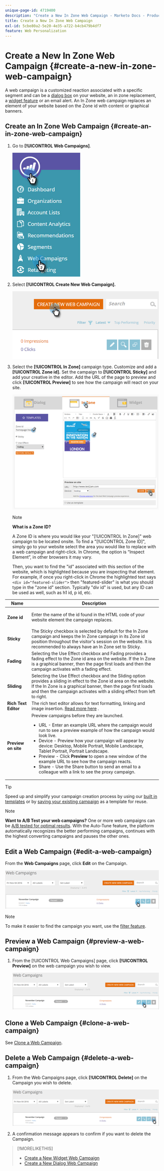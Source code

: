 ```yaml
---
unique-page-id: 4719400
description: "Create a New In Zone Web Campaign - Marketo Docs - Product Documentation"
title: Create a New In Zone Web Campaign
exl-id: 5cbe80a2-5e20-4e35-a722-b4cb479b4df7
feature: Web Personalization
---
```

# Create a New In Zone Web Campaign {#create-a-new-in-zone-web-campaign}

A web campaign is a customized reaction associated with a specific segment and can be a [dialog box](/help/marketo/product-docs/web-personalization/working-with-web-campaigns/create-a-new-dialog-web-campaign.md) on your website, an in zone replacement, a [widget feature](/help/marketo/product-docs/web-personalization/working-with-web-campaigns/create-a-new-widget-web-campaign.md) or an email alert. An In Zone web campaign replaces an element of your website based on the Zone id with content or graphical banners.

## Create an In Zone Web Campaign {#create-an-in-zone-web-campaign}

1. Go to **[!UICONTROL Web Campaigns]**.

   ![](assets/image2016-8-18-15-3a54-3a21.png)

1. Select **[!UICONTROL Create New Web Campaign].**

   ![](assets/create-new-web-campaign-hand.png)

1. Select the **[!UICONTROL In Zone]** campaign type. Customize and add a **[!UICONTROL Zone id].** Set the campaign to **[!UICONTROL Sticky]** and add your creative in the editor. Add the URL of the page to preview and click **[!UICONTROL Preview]** to see how the campaign will react on your site.

   ![](assets/new-3-1.png)

   >[!NOTE]
   >
   >**What is a Zone ID?**
   >
   >A Zone ID is where you would like your "[!UICONTROL In Zone]" web campaign to be located onsite. To find a "[!UICONTROL Zone ID]", simply go to your website select the area you would like to replace with a web campaign and right-click. In Chrome, the option is “Inspect Element”, in other browsers it may vary.
   >
   >Then, you want to find the "id" associated with this section of the website, which is highlighted because you are inspecting that element. For example, if once you right-click in Chrome the highlighted text says `<div id="featured-slider">` then "featured-slider" is what you should type in the "zone id" section. Typically "div id" is used, but any ID can be used as well, such as h1 id, p id, etc.

<table>
 <thead>
  <tr>
   <th colspan="1" rowspan="1">Name</th>
   <th colspan="1" rowspan="1">Description</th>
  </tr>
 </thead>
 <tbody>
  <tr>
   <td colspan="1" rowspan="1"><strong> Zone id </strong></td>
   <td colspan="1" rowspan="1"><p>Enter the name of the id found in the HTML code of your website element the campaign replaces.</p></td>
  </tr>
  <tr>
   <td colspan="1" rowspan="1"><p><strong> Sticky </strong></p></td>
   <td colspan="1" rowspan="1">The Sticky checkbox is selected by default for the In Zone campaign and keeps the In Zone campaign in its Zone id position throughout the visitor's session on the website. It is recommended to always have an In Zone set to Sticky.</td>
  </tr>
  <tr>
   <td colspan="1" rowspan="1"><p><strong> Fading</strong> </p></td>
   <td colspan="1" rowspan="1">Selecting the Use Effect checkbox and Fading provides a fading effect to the Zone id area on the website. If the In Zone is a graphical banner, then the page first loads and then the campaign activates with a fading effect.</td>
  </tr>
  <tr>
   <td colspan="1"><strong>Sliding</strong></td>
   <td colspan="1">Selecting the Use Effect checkbox and the Sliding option provides a sliding in effect to the Zone id area on the website. If the In Zone is a graphical banner, then the page first loads and then the campaign activates with a sliding effect from left to right.</td>
  </tr>
  <tr>
   <td colspan="1"><strong> Rich Text Editor  </strong></td>
   <td colspan="1">The rich text editor allows for text formatting, linking and image insertion. <a href="/help/marketo/product-docs/web-personalization/working-with-web-campaigns/using-the-web-personalization-rich-text-editor.md">Read more here</a> .</td>
  </tr>
  <tr>
   <td colspan="1"><strong> Preview on site   </strong></td>
   <td colspan="1">Preview campaigns before they are launched. <br>
    <ul>
     <li> URL  - Enter an example URL where the campaign would run to see a preview example of how the campaign would look live.</li>
     <li>Device - Preview how your campaign will appear by device: Desktop, Mobile Portrait, Mobile Landscape, Tablet Portrait, Portrait Landscape.</li>
     <li> Preview - Click <strong>Preview</strong> to open a new window of the example URL to see how the campaign reacts.</li>
     <li> Share - Use the Share button to send an email to a colleague with a link to see the proxy campaign.</li>
    </ul></td>
  </tr>
 </tbody>
</table>

>[!TIP]
>
>Speed up and simplify your campaign creation process by using our [built in templates](/help/marketo/product-docs/web-personalization/using-templates/using-templates-to-create-web-campaigns.md) or by [saving your existing campaign](/help/marketo/product-docs/web-personalization/using-templates/using-templates-to-create-web-campaigns.md) as a template for reuse.

>[!NOTE]
>
>**Want to A/B Test your web campaigns?** One or more web campaigns can be [A/B tested for optimal results](/help/marketo/product-docs/web-personalization/working-with-web-campaigns/ab-test-your-web-campaign.md). With the Auto-Tune feature, the platform automatically recognizes the better performing campaigns, continues with the highest converting campaigns and pauses the other ones.

## Edit a Web Campaign {#edit-a-web-campaign}

From the **Web Campaigns** page, click **Edit** on the Campaign.

![](assets/in-zone-web-campaign-edit.png)

>[!NOTE]
>
>To make it easier to find the campaign you want, use the [filter feature](/help/marketo/product-docs/web-personalization/working-with-web-campaigns/filter-web-campaigns.md).

## Preview a Web Campaign {#preview-a-web-campaign}

1. From the [!UICONTROL Web Campaigns] page, click **[!UICONTROL Preview]** on the web campaign you wish to view.

   ![](assets/in-zone-web-campaign-preview.png)

## Clone a Web Campaign {#clone-a-web-campaign}

   See [Clone a Web Campaign](/help/marketo/product-docs/web-personalization/working-with-web-campaigns/clone-a-web-campaign.md).

## Delete a Web Campaign {#delete-a-web-campaign}

1. From the Web Campaigns page, click **[!UICONTROL Delete]** on the Campaign you wish to delete.

   ![](assets/in-zone-web-campaign-delete.png)

1. A confirmation message appears to confirm if you want to delete the Campaign.

>[!MORELIKETHIS]
>
>* [Create a New Widget Web Campaign](/help/marketo/product-docs/web-personalization/working-with-web-campaigns/create-a-new-widget-web-campaign.md)
>* [Create a New Dialog Web Campaign](/help/marketo/product-docs/web-personalization/working-with-web-campaigns/create-a-new-dialog-web-campaign.md)
